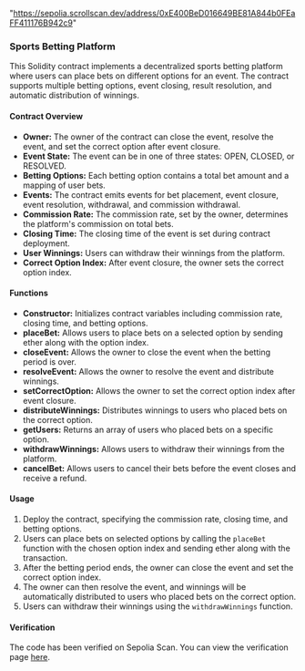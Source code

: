 "https://sepolia.scrollscan.dev/address/0xE400BeD016649BE81A844b0FEaFF411176B942c9"

### Sports Betting Platform

This Solidity contract implements a decentralized sports betting platform where users can place bets on different options for an event. The contract supports multiple betting options, event closing, result resolution, and automatic distribution of winnings.

#### Contract Overview

- **Owner:** The owner of the contract can close the event, resolve the event, and set the correct option after event closure.
- **Event State:** The event can be in one of three states: OPEN, CLOSED, or RESOLVED.
- **Betting Options:** Each betting option contains a total bet amount and a mapping of user bets.
- **Events:** The contract emits events for bet placement, event closure, event resolution, withdrawal, and commission withdrawal.
- **Commission Rate:** The commission rate, set by the owner, determines the platform's commission on total bets.
- **Closing Time:** The closing time of the event is set during contract deployment.
- **User Winnings:** Users can withdraw their winnings from the platform.
- **Correct Option Index:** After event closure, the owner sets the correct option index.

#### Functions

- **Constructor:** Initializes contract variables including commission rate, closing time, and betting options.
- **placeBet:** Allows users to place bets on a selected option by sending ether along with the option index.
- **closeEvent:** Allows the owner to close the event when the betting period is over.
- **resolveEvent:** Allows the owner to resolve the event and distribute winnings.
- **setCorrectOption:** Allows the owner to set the correct option index after event closure.
- **distributeWinnings:** Distributes winnings to users who placed bets on the correct option.
- **getUsers:** Returns an array of users who placed bets on a specific option.
- **withdrawWinnings:** Allows users to withdraw their winnings from the platform.
- **cancelBet:** Allows users to cancel their bets before the event closes and receive a refund.

#### Usage

1. Deploy the contract, specifying the commission rate, closing time, and betting options.
2. Users can place bets on selected options by calling the `placeBet` function with the chosen option index and sending ether along with the transaction.
3. After the betting period ends, the owner can close the event and set the correct option index.
4. The owner can then resolve the event, and winnings will be automatically distributed to users who placed bets on the correct option.
5. Users can withdraw their winnings using the `withdrawWinnings` function.

#### Verification

The code has been verified on Sepolia Scan. You can view the verification page [here](https://sepolia.scrollscan.dev/address/0xE400BeD016649BE81A844b0FEaFF411176B942c9).
